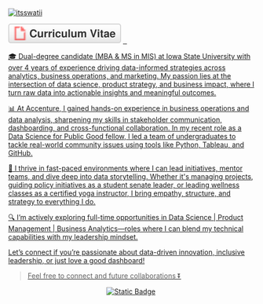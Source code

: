 ### 

<!--
**itsswatii/itsswatii** is a ✨ _special_ ✨ repository because its `README.md` (this file) appears on your GitHub profile.

Here are some ideas to get you started:

- 🔭 I’m currently working on ...
- 🌱 I’m currently learning ...
- 👯 I’m looking to collaborate on ...
- 🤔 I’m looking for help with ...
- 💬 Ask me about ...
- 📫 How to reach me: ...
- 😄 Pronouns: ...
- ⚡ Fun fact: ...
-->

[![itsswatii](https://readme-typing-svg.demolab.com?font=Fira+Code&weight=500&pause=1000&multiline=true&random=false&width=435&lines=Hi%2C+I'm+Swati+Kumari+%F0%9F%91%8B;Data+Scientist)](https://github.com/itsswatii)


<p>
    <a href="https://kundan-kumarr.github.io/reports/"><img src="cv.svg" alt="Curriculum Vitae"></a>
</a>
<a href="https://kundan-kumarr.github.io/">
    <img src="https://img.shields.io/badge/Website-red?style=plastic&logo=website&logoColor=red" alt="" />
</a>
<a href="https://medium.com/@cs.kundann">
    <img src="https://img.shields.io/badge/Medium-2CA5E0?style=plastic&logo=medium&color=black" alt="" />
</a>
<a href="https://www.linkedin.com/in/swati-kumarii/">
    <img src="https://img.shields.io/badge/Linkedin2CA5E0?style=plastic&logo=medium&color=White" alt="" />
</p>

🎓 Dual-degree candidate (MBA & MS in MIS) at Iowa State University with over 4 years of experience driving data-informed strategies across analytics, business operations, and marketing. My passion lies at the intersection of data science, product strategy, and business impact, where I turn raw data into actionable insights and meaningful outcomes.

📊 At Accenture, I gained hands-on experience in business operations and data analysis, sharpening my skills in stakeholder communication, dashboarding, and cross-functional collaboration. In my recent role as a Data Science for Public Good fellow, I led a team of undergraduates to tackle real-world community issues using tools like Python, Tableau, and GitHub.

🧠 I thrive in fast-paced environments where I can lead initiatives, mentor teams, and dive deep into data storytelling. Whether it's managing projects, guiding policy initiatives as a student senate leader, or leading wellness classes as a certified yoga instructor, I bring empathy, structure, and strategy to everything I do.

🔍 I’m actively exploring full-time opportunities in Data Science | Product Management | Business Analytics—roles where I can blend my technical capabilities with my leadership mindset.

Let’s connect if you’re passionate about data-driven innovation, inclusive leadership, or just love a good dashboard!

> Feel free to connect and future collaborations ⏬
<p align ="center"> 
<a href="https://www.linkedin.com/in/swati-kumarii/"><img alt="Static Badge" src="https://img.shields.io/badge/LinkedIn-blue?style=plastic&logo=LinkedIn"></a>
<a href="mailto:itsswati27@gmail.com"><img src="https://img.shields.io/badge/-Email-red?style=plastic&logo=gmail&logoColor=white" alt="" /></a>
</p>










